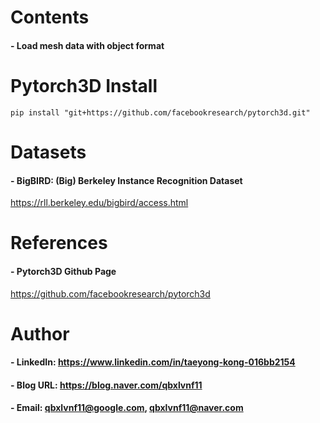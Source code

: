 
Contents
=============

#### - Load mesh data with object format

Pytorch3D Install
=============

```
pip install "git+https://github.com/facebookresearch/pytorch3d.git"
```

  
Datasets
=============

#### - BigBIRD: (Big) Berkeley Instance Recognition Dataset

https://rll.berkeley.edu/bigbird/access.html


References
=============

#### - Pytorch3D Github Page

https://github.com/facebookresearch/pytorch3d


Author
=============

#### - LinkedIn: https://www.linkedin.com/in/taeyong-kong-016bb2154

#### - Blog URL: https://blog.naver.com/qbxlvnf11

#### - Email: qbxlvnf11@google.com, qbxlvnf11@naver.com

